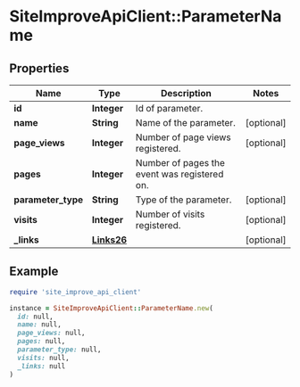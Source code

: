 # SiteImproveApiClient::ParameterName

## Properties

| Name | Type | Description | Notes |
| ---- | ---- | ----------- | ----- |
| **id** | **Integer** | Id of parameter. |  |
| **name** | **String** | Name of the parameter. | [optional] |
| **page_views** | **Integer** | Number of page views registered. | [optional] |
| **pages** | **Integer** | Number of pages the event was registered on. |  |
| **parameter_type** | **String** | Type of the parameter. | [optional] |
| **visits** | **Integer** | Number of visits registered. | [optional] |
| **_links** | [**Links26**](Links26.md) |  | [optional] |

## Example

```ruby
require 'site_improve_api_client'

instance = SiteImproveApiClient::ParameterName.new(
  id: null,
  name: null,
  page_views: null,
  pages: null,
  parameter_type: null,
  visits: null,
  _links: null
)
```

